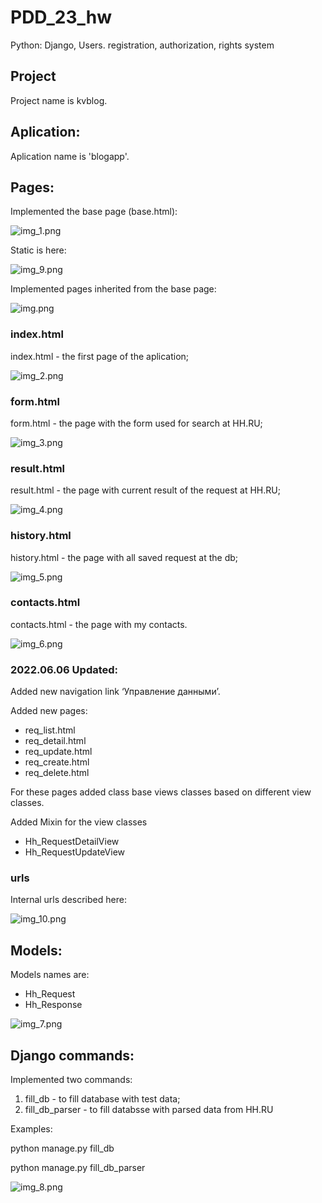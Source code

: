 # PDD_23_hw
Python: Django, Users. registration, authorization, rights system

## Project
Project name is kvblog.

## Aplication:
Aplication name is 'blogapp'.

## Pages:
Implemented the base page (base.html):

![img_1.png](img_1.png)

Static is here:

![img_9.png](img_9.png)

Implemented pages inherited from the base page:

![img.png](img.png)

### index.html
index.html - the first page of the aplication;

![img_2.png](img_2.png)

### form.html
form.html - the page with the form used for search at HH.RU;

![img_3.png](img_3.png)

### result.html
result.html - the page with current result of the request at HH.RU;

![img_4.png](img_4.png)

### history.html
history.html - the page with all saved request at the db;

![img_5.png](img_5.png)

### contacts.html
contacts.html - the page with my contacts.

![img_6.png](img_6.png)

### 2022.06.06 Updated:
Added new navigation link ‘Управление данными’.

Added new pages:

* req_list.html
* req_detail.html
* req_update.html
* req_create.html
* req_delete.html

For these pages added class base views classes based on different view classes.

Added Mixin for the view classes

* Hh_RequestDetailView
* Hh_RequestUpdateView



### urls
Internal urls described here:

![img_10.png](img_10.png)

## Models:
Models names are:
* Hh_Request
* Hh_Response

![img_7.png](img_7.png)

## Django commands:
Implemented two commands:
1. fill_db - to fill database with test data;
2. fill_db_parser - to fill databsse with parsed data from HH.RU

Examples:

python manage.py fill_db

python manage.py fill_db_parser

![img_8.png](img_8.png)